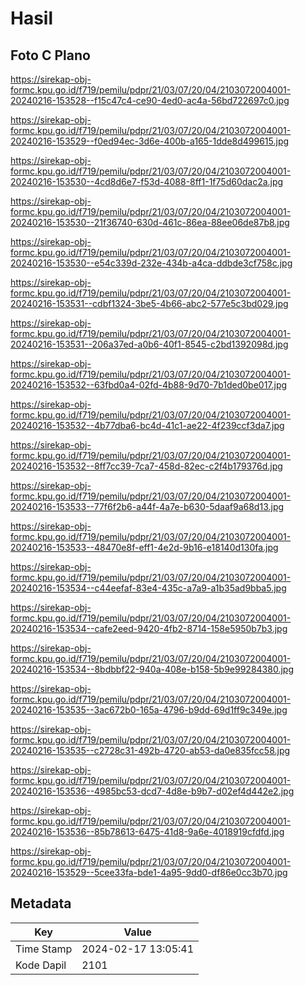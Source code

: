 # Hasil

## Foto C Plano

https://sirekap-obj-formc.kpu.go.id/f719/pemilu/pdpr/21/03/07/20/04/2103072004001-20240216-153528--f15c47c4-ce90-4ed0-ac4a-56bd722697c0.jpg

https://sirekap-obj-formc.kpu.go.id/f719/pemilu/pdpr/21/03/07/20/04/2103072004001-20240216-153529--f0ed94ec-3d6e-400b-a165-1dde8d499615.jpg

https://sirekap-obj-formc.kpu.go.id/f719/pemilu/pdpr/21/03/07/20/04/2103072004001-20240216-153530--4cd8d6e7-f53d-4088-8ff1-1f75d60dac2a.jpg

https://sirekap-obj-formc.kpu.go.id/f719/pemilu/pdpr/21/03/07/20/04/2103072004001-20240216-153530--21f36740-630d-461c-86ea-88ee06de87b8.jpg

https://sirekap-obj-formc.kpu.go.id/f719/pemilu/pdpr/21/03/07/20/04/2103072004001-20240216-153530--e54c339d-232e-434b-a4ca-ddbde3cf758c.jpg

https://sirekap-obj-formc.kpu.go.id/f719/pemilu/pdpr/21/03/07/20/04/2103072004001-20240216-153531--cdbf1324-3be5-4b66-abc2-577e5c3bd029.jpg

https://sirekap-obj-formc.kpu.go.id/f719/pemilu/pdpr/21/03/07/20/04/2103072004001-20240216-153531--206a37ed-a0b6-40f1-8545-c2bd1392098d.jpg

https://sirekap-obj-formc.kpu.go.id/f719/pemilu/pdpr/21/03/07/20/04/2103072004001-20240216-153532--63fbd0a4-02fd-4b88-9d70-7b1ded0be017.jpg

https://sirekap-obj-formc.kpu.go.id/f719/pemilu/pdpr/21/03/07/20/04/2103072004001-20240216-153532--4b77dba6-bc4d-41c1-ae22-4f239ccf3da7.jpg

https://sirekap-obj-formc.kpu.go.id/f719/pemilu/pdpr/21/03/07/20/04/2103072004001-20240216-153532--8ff7cc39-7ca7-458d-82ec-c2f4b179376d.jpg

https://sirekap-obj-formc.kpu.go.id/f719/pemilu/pdpr/21/03/07/20/04/2103072004001-20240216-153533--77f6f2b6-a44f-4a7e-b630-5daaf9a68d13.jpg

https://sirekap-obj-formc.kpu.go.id/f719/pemilu/pdpr/21/03/07/20/04/2103072004001-20240216-153533--48470e8f-eff1-4e2d-9b16-e18140d130fa.jpg

https://sirekap-obj-formc.kpu.go.id/f719/pemilu/pdpr/21/03/07/20/04/2103072004001-20240216-153534--c44eefaf-83e4-435c-a7a9-a1b35ad9bba5.jpg

https://sirekap-obj-formc.kpu.go.id/f719/pemilu/pdpr/21/03/07/20/04/2103072004001-20240216-153534--cafe2eed-9420-4fb2-8714-158e5950b7b3.jpg

https://sirekap-obj-formc.kpu.go.id/f719/pemilu/pdpr/21/03/07/20/04/2103072004001-20240216-153534--8bdbbf22-940a-408e-b158-5b9e99284380.jpg

https://sirekap-obj-formc.kpu.go.id/f719/pemilu/pdpr/21/03/07/20/04/2103072004001-20240216-153535--3ac672b0-165a-4796-b9dd-69d1ff9c349e.jpg

https://sirekap-obj-formc.kpu.go.id/f719/pemilu/pdpr/21/03/07/20/04/2103072004001-20240216-153535--c2728c31-492b-4720-ab53-da0e835fcc58.jpg

https://sirekap-obj-formc.kpu.go.id/f719/pemilu/pdpr/21/03/07/20/04/2103072004001-20240216-153536--4985bc53-dcd7-4d8e-b9b7-d02ef4d442e2.jpg

https://sirekap-obj-formc.kpu.go.id/f719/pemilu/pdpr/21/03/07/20/04/2103072004001-20240216-153536--85b78613-6475-41d8-9a6e-4018919cfdfd.jpg

https://sirekap-obj-formc.kpu.go.id/f719/pemilu/pdpr/21/03/07/20/04/2103072004001-20240216-153529--5cee33fa-bde1-4a95-9dd0-df86e0cc3b70.jpg


## Metadata

| Key        | Value               |
| ---------- | ------------------- |
| Time Stamp | 2024-02-17 13:05:41 |
| Kode Dapil | 2101                |



